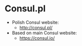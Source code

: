 # Consul.pl

* Polish Consul website:
  * http://consul.pl/
* Based on main Consul website:
  * https://consul.io/